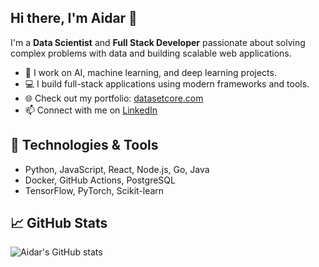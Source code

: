 ## Hi there, I'm Aidar 👋

I'm a **Data Scientist** and **Full Stack Developer** passionate about solving complex problems with data and building scalable web applications.

- 🔬 I work on AI, machine learning, and deep learning projects.
- 💻 I build full-stack applications using modern frameworks and tools.
- 🌐 Check out my portfolio: [datasetcore.com](https://datasetcore.com/)
- 📫 Connect with me on [LinkedIn](https://linkedin.com/in/aidar-batyrbekov-b100b4106)

## 🚀 Technologies & Tools
- Python, JavaScript, React, Node.js, Go, Java
- Docker, GitHub Actions, PostgreSQL
- TensorFlow, PyTorch, Scikit-learn
  

## 📈 GitHub Stats
![Aidar's GitHub stats](https://github-readme-stats.vercel.app/api?username=aidarmen&show_icons=true&theme=radical)

